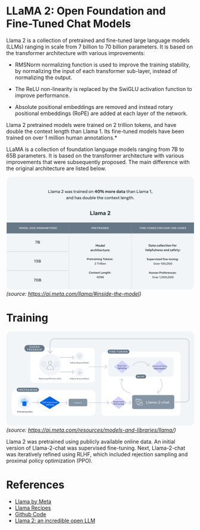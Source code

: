 # LLaMA 2: Open Foundation and Fine-Tuned Chat Models

 Llama 2 is a collection of pretrained and fine-tuned large language models (LLMs) ranging in scale from 7 billion to 70 billion parameters. It is based on the transformer architecture with various improvements:

 - RMSNorm normalizing function is used to improve the training stability, by normalizing the input of each transformer sub-layer, instead of normalizing the output.

 - The ReLU non-linearity is replaced by the SwiGLU activation function to improve performance.

 - Absolute positional embeddings are removed and instead rotary positional embeddings (RoPE) are added at each layer of the network.

 Llama 2 pretrained models were trained on 2 trillion tokens, and have double the context length than Llama 1. Its fine-tuned models have been trained on over 1 million human annotations.* 

LLaMA is a collection of foundation language models ranging from 7B to 65B parameters. It is based on the transformer architecture with various improvements that were subsequently proposed. The main difference with the original architecture are listed below.

![Llama2](../img/llama.jpg)
*(source: https://ai.meta.com/llama/#inside-the-model)*

# Training

![Llama2 Training](../img/llama-training.jpg) *(source: https://ai.meta.com/resources/models-and-libraries/llama/)*

Llama 2 was pretrained using publicly available online data. An initial version of Llama-2-chat was supervised fine-tuning. Next, Llama-2-chat was iteratively refined using RLHF, which included rejection sampling and proximal policy optimization (PPO). 

# References

- [Llama by Meta](https://ai.meta.com/llama/)
- [Llama Recipes](https://github.com/facebookresearch/llama-recipes/)
- [Github Code](https://github.com/facebookresearch/llama)
- [Llama 2: an incredible open LLM](https://www.interconnects.ai/p/llama-2-from-meta)